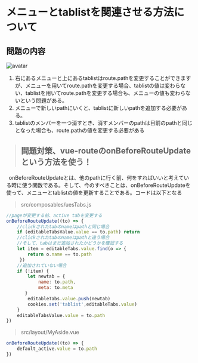 # メニューとtablistを関連させる方法について
## 問題の内容
![avatar](./imgs/2.png)
1. 右にあるメニューと上にあるtablistはroute.pathを変更することができますが、メニューを用いてroute.pathを変更する場合、tablistの値は変わらない、tablistを用いてroute.pathを変更する場合も、メニューの値も変わらないという問題がある。
2. メニューで新しいpathにいくと、tablistに新しいpathを追加する必要がある。
3. tablistのメンバーを一つ消すとき、消すメンバーのpathは目前のpathと同じとなった場合も、route.pathの値を変更する必要がある
> ## 問題対策、vue-routeのonBeforeRouteUpdateという方法を使う！
&ensp;onBeforeRouteUpdateとは、他のpathに行く前、何をすればいいと考えている時に使う関数である。そして、今のすべきことは、onBeforeRouteUpdateを使って、メニューとtablistの値を更新することである。コードは以下となる
> src/composables/uesTabs.js

```javascript
//pageが変更する前、active tabを変更する
onBeforeRouteUpdate((to) => {
    //clickされたtabのnameはpathと同じ場合
    if (editableTabsValue.value == to.path) return
    //clickされたtabのnameはpathと違う場合
    //そして、tabはまだ追加されたかどうかを確認する
    let item = editableTabs.value.find(o => {
        return o.name == to.path
     })
    //追加されていない場合
    if (!item) {
        let newtab = {
            name: to.path,
            meta: to.meta
       }
        editableTabs.value.push(newtab)
        cookies.set('tablist',editableTabs.value)
    }
    editableTabsValue.value = to.path
})
```

> src/layout/MyAside.vue

```javascript
onBeforeRouteUpdate((to) => {
    default_active.value = to.path
})

```